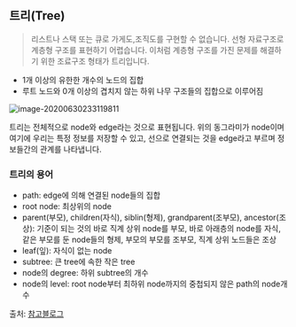 ## 트리(Tree)

>리스트나 스택 또는 큐로 가게도,조직도를 구현할 수 없습니다. 선형 자료구조로 계층형 구조를 표현하기 어렵습니다. 이처럼 계층형 구조를 가진 문제를 해결하기 위한 조료구조 형태가 트리입니다.

- 1개 이상의 유한한 개수의 노드의 집합
- 루트 노드와 0개 이상의 겹치지 않는 하위 나무 구조들의 집합으로 이루어짐

![image-20200630233119811](https://user-images.githubusercontent.com/53684676/86138753-d0d69b00-bb29-11ea-84ec-32dc72a52ee8.png)

트리는 전체적으로 node와 edge라는 것으로 표현됩니다. 위의 동그라미가 node이며 여기에 우리는 특정 정보를 저장할 수 있고, 선으로 연결되는 것을 edge라고 부르며 정보들간의 관계를 나타냅니다.

### 트리의 용어

- path: edge에 의해 연결된 node들의 집합
- root node: 최상위의 node
- parent(부모), children(자식), siblin(형제), grandparent(조부모), ancestor(조상): 기준이 되는 것의 바로 직계 상위 node를 부모, 바로 아래층의 node를 자식, 같은 부모를 둔 node들의 형제, 부모의 부모를 조부모, 직계 상위 노드들은 조상
- leaf(잎): 자식이 없는 node
- subtree: 큰 tree에 속한 작은 tree
- node의 degree: 하위 subtree의 개수
- node의 level: root node부터 최하위 node까지의 중첩되지 않은 path의 node개수

출처: [참고블로그](https://m.blog.naver.com/rlakk11/60159303809)